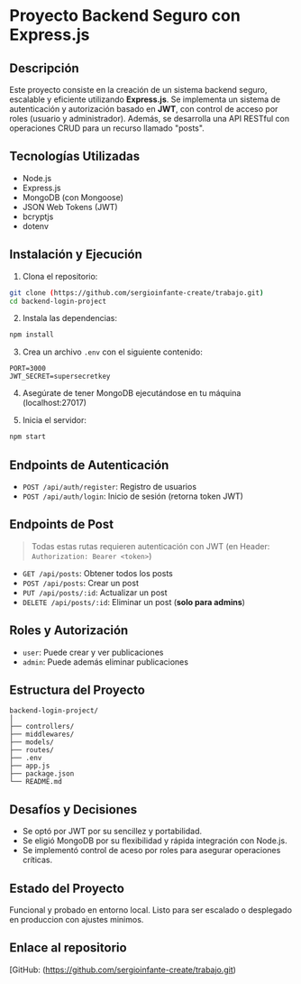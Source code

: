 # Proyecto Backend Seguro con Express.js

##  Descripción
Este proyecto consiste en la creación de un sistema backend seguro, escalable y eficiente utilizando **Express.js**. Se implementa un sistema de autenticación y autorización basado en **JWT**, con control de acceso por roles (usuario y administrador). Además, se desarrolla una API RESTful con operaciones CRUD para un recurso llamado "posts".

##  Tecnologías Utilizadas
- Node.js
- Express.js
- MongoDB (con Mongoose)
- JSON Web Tokens (JWT)
- bcryptjs
- dotenv

## Instalación y Ejecución

1. Clona el repositorio:
```bash
git clone (https://github.com/sergioinfante-create/trabajo.git)
cd backend-login-project
```

2. Instala las dependencias:
```bash
npm install
```

3. Crea un archivo `.env` con el siguiente contenido:
```
PORT=3000
JWT_SECRET=supersecretkey
```

4. Asegúrate de tener MongoDB ejecutándose en tu máquina (localhost:27017)

5. Inicia el servidor:
```bash
npm start
```

##  Endpoints de Autenticación

- `POST /api/auth/register`: Registro de usuarios
- `POST /api/auth/login`: Inicio de sesión (retorna token JWT)

##  Endpoints de Post

> Todas estas rutas requieren autenticación con JWT (en Header: `Authorization: Bearer <token>`)

- `GET /api/posts`: Obtener todos los posts
- `POST /api/posts`: Crear un post
- `PUT /api/posts/:id`: Actualizar un post
- `DELETE /api/posts/:id`: Eliminar un post (**solo para admins**)

##  Roles y Autorización
- `user`: Puede crear y ver publicaciones
- `admin`: Puede además eliminar publicaciones

##  Estructura del Proyecto

```
backend-login-project/
│
├── controllers/
├── middlewares/
├── models/
├── routes/
├── .env
├── app.js
├── package.json
└── README.md
```

##  Desafíos y Decisiones
- Se optó por JWT por su sencillez y portabilidad.
- Se eligió MongoDB por su flexibilidad y rápida integración con Node.js.
- Se implementó control de aceso por roles para asegurar operaciones críticas.

##  Estado del Proyecto
Funcional y probado en entorno local. Listo para ser escalado o desplegado en produccion con ajustes minimos.

##  Enlace al repositorio
[GitHub: (https://github.com/sergioinfante-create/trabajo.git)

